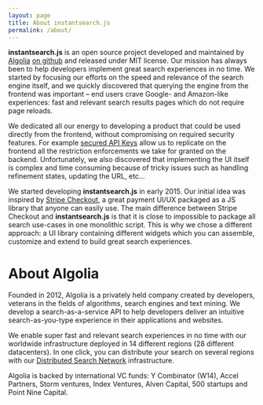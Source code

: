 ```yaml
---
layout: page
title: About instantsearch.js
permalink: /about/
---
```


**instantsearch.js** is an open source project developed and maintained by [Algolia](https://www.algolia.com) [on github](https://github.com/algolia/instantsearch.js) and released under MIT license. Our mission has always been to help developers implement great search experiences in no time. We started by focusing our efforts on the speed and relevance of the search engine itself, and we quickly discovered that querying the engine from the frontend was important – end users crave Google- and Amazon-like experiences: fast and relevant search results pages which do not require page reloads.

We dedicated all our energy to developing a product that could be used directly from the frontend, without compromising on required security features. For example [secured API Keys](https://www.algolia.com/doc/ruby#secured-api-keys) allow us to replicate on the frontend all the restriction enforcements we take for granted on the backend. Unfortunately, we also discovered that implementing the UI itself is complex and time consuming because of tricky issues such as handling refinement states, updating the URL, etc...

We started developing **instantsearch.js** in early 2015. Our initial idea was inspired by [Stripe Checkout](https://stripe.com/docs/checkout), a great payment UI/UX packaged as a JS library that anyone can easily use. The main difference between Stripe Checkout and **instantsearch.js** is that it is close to impossible to package all search use-cases in one monolithic script. This is why we chose a different approach: a UI library containing different widgets which you can assemble, customize and extend to build great search experiences.

<div class="spacer100"></div>

# About Algolia
Founded in 2012, Algolia is a privately held company created by developers, veterans in the fields of algorithms, search engines and text mining. We develop a search-as-a-service API to help developers deliver an intuitive search-as-you-type experience in their applications and websites.

We enable super fast and relevant search experiences in no time with our worldwide infrastructure deployed in 14 different regions (28 different datacenters). In one click, you can distribute your search on several regions with our [Distributed Search Network](https://www.algolia.com/dsn) infrastructure.

Algolia is backed by international VC funds: Y Combinator (W14), Accel Partners, Storm ventures, Index Ventures, Alven Capital, 500 startups and Point Nine Capital.
